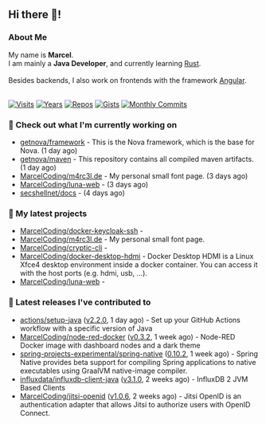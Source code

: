 ## Hi there 👋!




### About Me

My name is **Marcel**.<br>
I am mainly a **Java Developer**, and currently learning [Rust](https://www.rust-lang.org).<br>
<br>
Besides backends, I also work on frontends with the framework [Angular](https://angular.io).
<br>
<br>

[![Visits](https://badges.pufler.dev/visits/MarcelCoding/MarcelCoding?style=flat-square&color=black&logo=github)](https://github.com/MarcelCoding)
[![Years](https://badges.pufler.dev/years/MarcelCoding?style=flat-square&color=black&logo=github)](https://github.com/MarcelCoding)
[![Repos](https://badges.pufler.dev/repos/MarcelCoding?style=flat-square&color=black&logo=github)](https://github.com/MarcelCoding?tab=repositories)
[![Gists](https://badges.pufler.dev/gists/MarcelCoding?style=flat-square&color=black&logo=github)](https://gist.github.com/MarcelCoding)
[![Monthly Commits](https://badges.pufler.dev/commits/monthly/MarcelCoding?style=flat-square&color=black&logo=github)](https://github.com/MarcelCoding)

### 👷 Check out what I'm currently working on

- [getnova/framework](https://github.com/getnova/framework) - This is the Nova framework, which is the base for Nova. (1 day ago)
- [getnova/maven](https://github.com/getnova/maven) - This repository contains all compiled maven artifacts. (1 day ago)
- [MarcelCoding/m4rc3l.de](https://github.com/MarcelCoding/m4rc3l.de) - My personal small font page. (3 days ago)
- [MarcelCoding/luna-web](https://github.com/MarcelCoding/luna-web) -  (3 days ago)
- [secshellnet/docs](https://github.com/secshellnet/docs) -  (4 days ago)

### 🌱 My latest projects

- [MarcelCoding/docker-keycloak-ssh](https://github.com/MarcelCoding/docker-keycloak-ssh) - 
- [MarcelCoding/m4rc3l.de](https://github.com/MarcelCoding/m4rc3l.de) - My personal small font page.
- [MarcelCoding/cryptic-cli](https://github.com/MarcelCoding/cryptic-cli) - 
- [MarcelCoding/docker-desktop-hdmi](https://github.com/MarcelCoding/docker-desktop-hdmi) - Docker Desktop HDMI is a Linux Xfce4 desktop environment inside a docker container. You can access it with the host ports (e.g. hdmi, usb, ...).
- [MarcelCoding/luna-web](https://github.com/MarcelCoding/luna-web) - 

### 🔭 Latest releases I've contributed to

- [actions/setup-java](https://github.com/actions/setup-java) ([v2.2.0](https://github.com/actions/setup-java/releases/tag/v2.2.0), 1 day ago) - Set up your GitHub Actions workflow with a specific version of Java
- [MarcelCoding/node-red-docker](https://github.com/MarcelCoding/node-red-docker) ([v0.3.2](https://github.com/MarcelCoding/node-red-docker/releases/tag/v0.3.2), 1 week ago) - Node-RED Docker image with dashboard nodes and a dark theme
- [spring-projects-experimental/spring-native](https://github.com/spring-projects-experimental/spring-native) ([0.10.2](https://github.com/spring-projects-experimental/spring-native/releases/tag/0.10.2), 1 week ago) - Spring Native provides beta support for compiling Spring applications to native executables using GraalVM native-image compiler.
- [influxdata/influxdb-client-java](https://github.com/influxdata/influxdb-client-java) ([v3.1.0](https://github.com/influxdata/influxdb-client-java/releases/tag/v3.1.0), 2 weeks ago) - InfluxDB 2 JVM Based Clients
- [MarcelCoding/jitsi-openid](https://github.com/MarcelCoding/jitsi-openid) ([v1.0.6](https://github.com/MarcelCoding/jitsi-openid/releases/tag/v1.0.6), 2 weeks ago) - Jitsi OpenID is an authentication adapter that allows Jitsi to authorize users with OpenID Connect.


